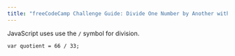 ```yaml
---
title: "freeCodeCamp Challenge Guide: Divide One Number by Another with JavaScript"
---
```


JavaScript uses use the `/` symbol for division.

    var quotient = 66 / 33;
